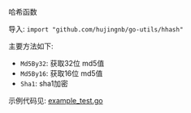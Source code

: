 哈希函数 

导入: `import "github.com/hujingnb/go-utils/hhash"`

主要方法如下: 

* `Md5By32`: 获取32位 md5值
* `Md5By16`: 获取16位 md5值
* `Sha1`: sha1加密

示例代码见: [example_test.go](./example_test.go)